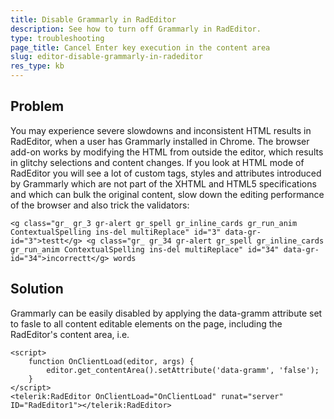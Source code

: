 ```yaml
---
title: Disable Grammarly in RadEditor
description: See how to turn off Grammarly in RadEditor.
type: troubleshooting
page_title: Cancel Enter key execution in the content area
slug: editor-disable-grammarly-in-radeditor
res_type: kb
---
```


## Problem

You may experience severe slowdowns and inconsistent HTML results in RadEditor, when a user has Grammarly installed in Chrome. The browser add-on works by modifying the HTML from outside the editor, which results in glitchy selections and content changes. If you look at HTML mode of RadEditor you will see a lot of custom tags, styles and attributes introduced by Grammarly which are not part of the XHTML and HTML5 specifications and which can bulk the original content, slow down the editing performance of the browser and also trick the validators:

````ASP.NET
<g class="gr_ gr_3 gr-alert gr_spell gr_inline_cards gr_run_anim ContextualSpelling ins-del multiReplace" id="3" data-gr-id="3">testt</g> <g class="gr_ gr_34 gr-alert gr_spell gr_inline_cards gr_run_anim ContextualSpelling ins-del multiReplace" id="34" data-gr-id="34">incorrectt</g> words
````

## Solution

Grammarly can be easily disabled by applying the data-gramm attribute set to fasle to all content editable elements on the page, including the RadEditor's content area, i.e.

````ASP.NET
<script>
    function OnClientLoad(editor, args) {
        editor.get_contentArea().setAttribute('data-gramm', 'false');
    }
</script>
<telerik:RadEditor OnClientLoad="OnClientLoad" runat="server" ID="RadEditor1"></telerik:RadEditor>
````
